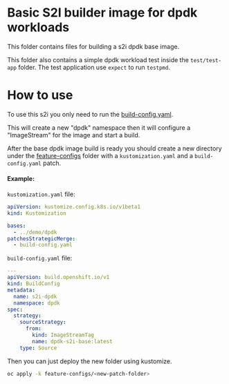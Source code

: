 
# Basic S2I builder image for dpdk workloads

This folder contains files for building a s2i dpdk base image.

This folder also contains a simple dpdk workload test inside the `test/test-app` folder.
The test application use `expect` to run `testpmd`.

# How to use

To use this s2i you only need to run the [build-config.yaml](base-image/build-config.yaml).

This will create a new "dpdk" namespace then it will configure a "ImageStream" for the image and start a build. 

After the base dpdk image build is ready you should create a new directory under the [feature-configs](../../feature-configs/) folder
with a `kustomization.yaml` and a `build-config.yaml` patch.

#### Example:

`kustomization.yaml` file:

```yaml
apiVersion: kustomize.config.k8s.io/v1beta1
kind: Kustomization

bases:
  - ../demo/dpdk
patchesStrategicMerge:
  - build-config.yaml
``` 

`build-config.yaml` file:

```yaml
---
apiVersion: build.openshift.io/v1
kind: BuildConfig
metadata:
  name: s2i-dpdk
  namespace: dpdk
spec:
  strategy:
    sourceStrategy:
      from:
        kind: ImageStreamTag
        name: dpdk-s2i-base:latest
    type: Source
```

Then you can just deploy the new folder using kustomize.

```bash
oc apply -k feature-configs/<new-patch-folder>
```
